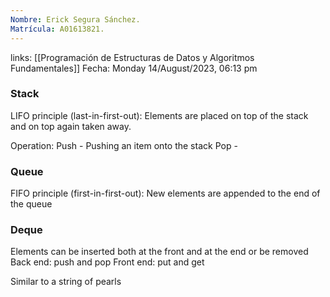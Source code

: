 ```yaml
---
Nombre: Erick Segura Sánchez.
Matrícula: A01613821.
---
```

links: [[Programación de Estructuras de Datos y Algoritmos Fundamentales]]
Fecha: Monday 14/August/2023, 06:13 pm


### Stack
LIFO principle (last-in-first-out): Elements are placed on top of the stack and on top again taken away.

Operation:
 Push - Pushing an item onto the stack
 Pop - 


### Queue 
FIFO principle (first-in-first-out): New elements are appended to the end of the queue

### Deque

Elements can be inserted both at the front and at the end or be removed
 Back end: push and pop
 Front end: put and get
 
Similar to a string of pearls